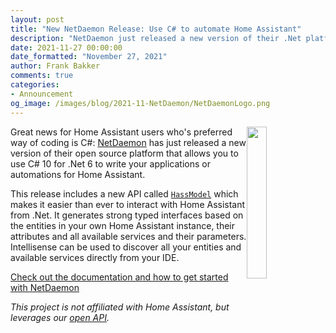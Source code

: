 ```yaml
---
layout: post
title: "New NetDaemon Release: Use C# to automate Home Assistant"
description: "NetDaemon just released a new version of their .Net platform for Home Assistant"
date: 2021-11-27 00:00:00
date_formatted: "November 27, 2021"
author: Frank Bakker
comments: true
categories:
- Announcement
og_image: /images/blog/2021-11-NetDaemon/NetDaemonLogo.png
---
```


<img src='/images/blog/2021-11-NetDaemon/NetDaemonLogo.png' style='border: 0;box-shadow: none; width: 25%; height: 25%; float: right;'>

Great news for Home Assistant users who's preferred way of coding is C#: [NetDaemon](https://netdaemon.xyz/) has just released a new version of their open source platform that allows you to use C# 10 for .Net 6 to write your applications or automations for Home Assistant.

This release includes a new API called [`HassModel`](https://netdaemon.xyz/docs/hass_model/hass_model) which makes it easier than ever to interact with Home Assistant from .Net. It generates strong typed interfaces based on the entities in your own Home Assistant instance, their attributes and all available services and their parameters. Intellisense can be used to discover all your entities and available services directly from your IDE.

[Check out the documentation and how to get started with NetDaemon](https://netdaemon.xyz/)

_This project is not affiliated with Home Assistant, but leverages our [open API](https://developers.home-assistant.io/docs/api/websocket)._

